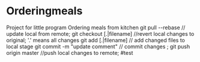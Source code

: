 # Orderingmeals
Project for little program Ordering meals from kitchen
git pull --rebase // update local from remote;
git checkout [.|filename] //revert local changes to original; '.' means all changes
git add [.|filename] // add changed files to local stage
git commit -m "update comment" // commit changes ;
git push origin master //push local changes to remote;   #test
